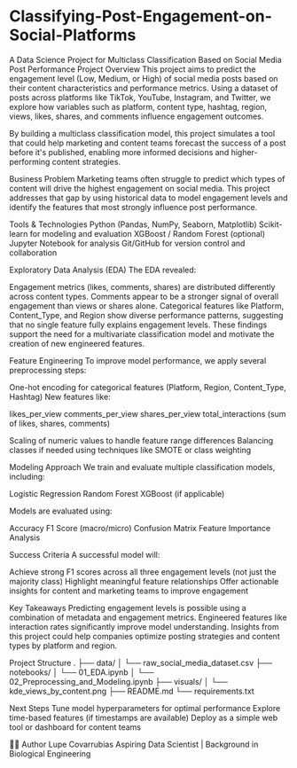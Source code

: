 # Classifying-Post-Engagement-on-Social-Platforms

A Data Science Project for Multiclass Classification Based on Social Media Post Performance
Project Overview
This project aims to predict the engagement level (Low, Medium, or High) of social media posts based on their content characteristics and performance metrics. Using a dataset of posts across platforms like TikTok, YouTube, Instagram, and Twitter, we explore how variables such as platform, content type, hashtag, region, views, likes, shares, and comments influence engagement outcomes.

By building a multiclass classification model, this project simulates a tool that could help marketing and content teams forecast the success of a post before it's published, enabling more informed decisions and higher-performing content strategies.

Business Problem
Marketing teams often struggle to predict which types of content will drive the highest engagement on social media. This project addresses that gap by using historical data to model engagement levels and identify the features that most strongly influence post performance.

Tools & Technologies
Python (Pandas, NumPy, Seaborn, Matplotlib)
Scikit-learn for modeling and evaluation
XGBoost / Random Forest (optional)
Jupyter Notebook for analysis
Git/GitHub for version control and collaboration

Exploratory Data Analysis (EDA)
The EDA revealed:

Engagement metrics (likes, comments, shares) are distributed differently across content types.
Comments appear to be a stronger signal of overall engagement than views or shares alone.
Categorical features like Platform, Content_Type, and Region show diverse performance patterns, suggesting that no single feature fully explains engagement levels.
These findings support the need for a multivariate classification model and motivate the creation of new engineered features.

Feature Engineering
To improve model performance, we apply several preprocessing steps:

One-hot encoding for categorical features (Platform, Region, Content_Type, Hashtag)
New features like:

likes_per_view
comments_per_view
shares_per_view
total_interactions (sum of likes, shares, comments)

Scaling of numeric values to handle feature range differences
Balancing classes if needed using techniques like SMOTE or class weighting

Modeling Approach
We train and evaluate multiple classification models, including:

Logistic Regression
Random Forest
XGBoost (if applicable)

Models are evaluated using:

Accuracy
F1 Score (macro/micro)
Confusion Matrix
Feature Importance Analysis

Success Criteria
A successful model will:

Achieve strong F1 scores across all three engagement levels (not just the majority class)
Highlight meaningful feature relationships
Offer actionable insights for content and marketing teams to improve engagement

Key Takeaways
Predicting engagement levels is possible using a combination of metadata and engagement metrics.
Engineered features like interaction rates significantly improve model understanding.
Insights from this project could help companies optimize posting strategies and content types by platform and region.

Project Structure
.
├── data/
│   └── raw_social_media_dataset.csv
├── notebooks/
│   └── 01_EDA.ipynb
│   └── 02_Preprocessing_and_Modeling.ipynb
├── visuals/
│   └── kde_views_by_content.png
├── README.md
└── requirements.txt

Next Steps
Tune model hyperparameters for optimal performance
Explore time-based features (if timestamps are available)
Deploy as a simple web tool or dashboard for content teams

🙋‍♀️ Author
Lupe Covarrubias
Aspiring Data Scientist | Background in Biological Engineering

